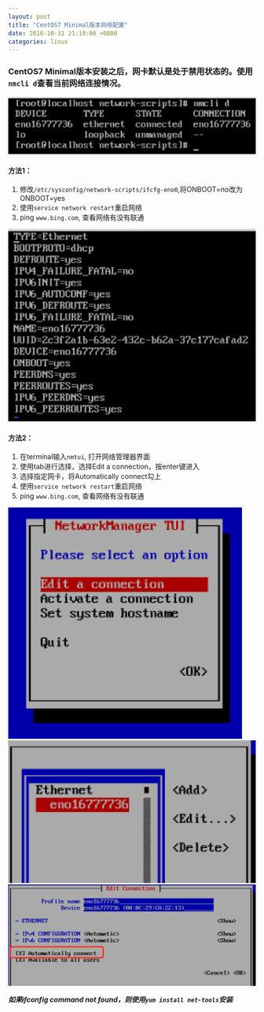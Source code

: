 ```yaml
---
layout: post
title: "CentOS7 Minimal版本网络配置"
date: 2016-10-31 21:19:00 +0800
categories: linux
---
```

### CentOS7 Minimal版本安装之后，网卡默认是处于禁用状态的。使用`nmcli d`查看当前网络连接情况。
![nmcli.png](/images/linux/nmcli.png)

#### 方法1： 
1. 修改`/etc/sysconfig/network-scripts/ifcfg-eno0`,将ONBOOT=no改为ONBOOT=yes
2. 使用`service network restart`重启网络
3. ping `www.bing.com`, 查看网络有没有联通

![ifcfg-eno0.png](/images/linux/ifcfg-eno0.png)

#### 方法2：
1. 在terminal输入`nmtui`, 打开网络管理器界面
2. 使用tab进行选择，选择Edit a connection，按enter键进入
3. 选择指定网卡，将Automatically connect勾上
4. 使用`service network restart`重启网络
5. ping `www.bing.com`, 查看网络有没有联通

![network-management-gui.png](/images/linux/network-management-gui.png)
![ethernet-choose.png](/images/linux/ethernet-choose.png)
![auto-connect.png](/images/linux/autoconnect.png)

***如果ifconfig command not found，则使用`yum install net-tools`安装***
